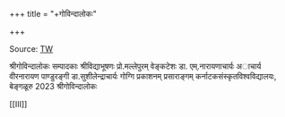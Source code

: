 +++
title = "+गोविन्दालोकः"

+++


Source: [TW](https://archive.org/details/govindaloka-bannanje-govindacharya-samsk)

श्रीगोविन्दालोकः सम्पादकाः श्रीविद्याभूषणः प्रो.मल्लेपुरम् वेङ्कटेशः डा. एम्.नारायणाचार्यः अाचार्य वीरनारायण पाण्डुरङ्गी डा.सुशीलेन्द्राचार्यः गोग्गि प्रकाशनम् प्रसाराङ्गम् कर्नाटकसंस्कृतविश्वविद्यालयः, बेङ्गळूरु 2023 श्रीगोविन्दालोकः


[[III]]